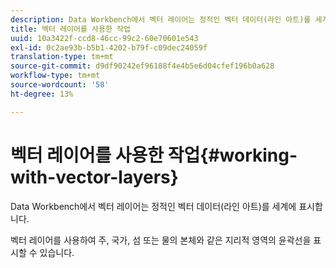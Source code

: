 ```yaml
---
description: Data Workbench에서 벡터 레이어는 정적인 벡터 데이터(라인 아트)를 세계에 표시합니다.
title: 벡터 레이어를 사용한 작업
uuid: 10a3422f-ccd8-46cc-99c2-60e70601e543
exl-id: 0c2ae93b-b5b1-4202-b79f-c09dec24059f
translation-type: tm+mt
source-git-commit: d9df90242ef96188f4e4b5e6d04cfef196b0a628
workflow-type: tm+mt
source-wordcount: '58'
ht-degree: 13%

---
```


# 벡터 레이어를 사용한 작업{#working-with-vector-layers}

Data Workbench에서 벡터 레이어는 정적인 벡터 데이터(라인 아트)를 세계에 표시합니다.

벡터 레이어를 사용하여 주, 국가, 섬 또는 물의 본체와 같은 지리적 영역의 윤곽선을 표시할 수 있습니다.
